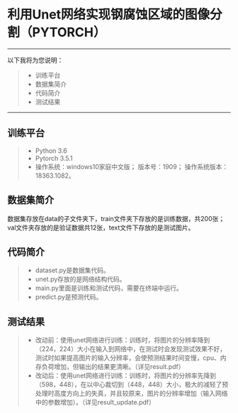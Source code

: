 ﻿# 利用Unet网络实现钢腐蚀区域的图像分割（PYTORCH）

------

以下我将为您说明：

> * 训练平台
> * 数据集简介
> * 代码简介
> * 测试结果

------

## 训练平台

> * Python 3.6
> * Pytorch 3.5.1
> * 操作系统：windows10家庭中文版； 版本号：1909； 操作系统版本：18363.1082。

## 数据集简介
数据集存放在data的子文件夹下，train文件夹下存放的是训练数据，共200张；val文件夹存放的是验证数据共12张，text文件下存放的是测试图片。

## 代码简介
> * dataset.py是数据集代码。
> * unet.py存放的是网络结构代码。
> * main.py里面是训练和测试代码，需要在终端中运行。
> * predict.py是预测代码。

## 测试结果
> * 改动前：使用unet网络进行训练：训练时，将图片的分辨率降到（224，224）大小在输入到网络中，在测试时会发现测试效果不好，测试时如果提高图片的输入分辨率，会使预测结果时间变慢，cpu、内存负荷增加，但输出的结果更清晰。（详见result.pdf）
> * 改动后：使用unet网络进行训练：训练时，将图片的分辨率先降到（598，448），在以中心裁切到（448，448）大小，极大的减轻了预处理时高度方向上的失真，并且较原来，图片的分辨率增加（输入网络中的参数增加）。（详见result_update.pdf）

